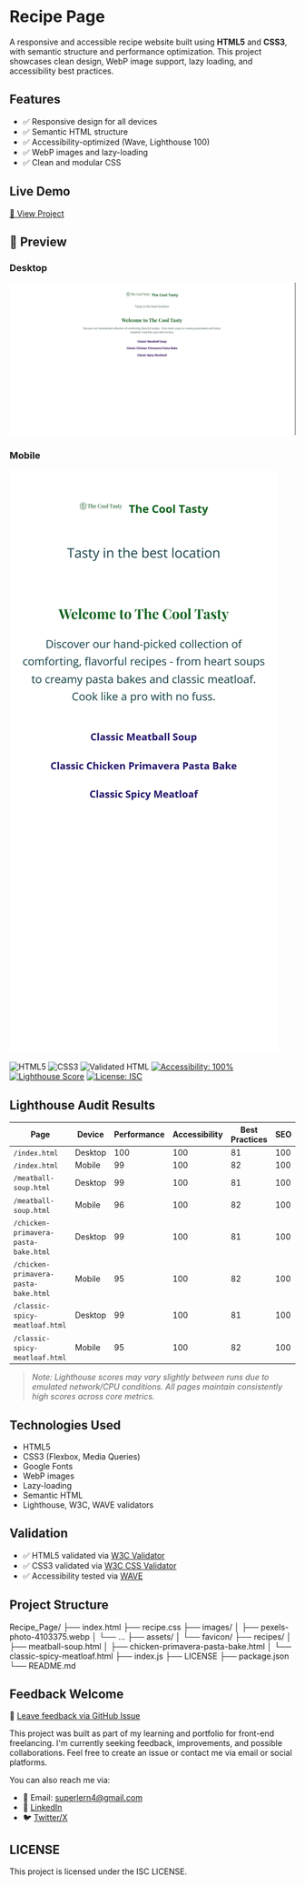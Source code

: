 # Recipe Page

A responsive and accessible recipe website built using **HTML5** and **CSS3**, with semantic structure and performance optimization. This project showcases clean design, WebP image support, lazy loading, and accessibility best practices.

## Features

- ✅ Responsive design for all devices
- ✅ Semantic HTML structure
- ✅ Accessibility-optimized (Wave, Lighthouse 100)
- ✅ WebP images and lazy-loading
- ✅ Clean and modular CSS

## Live Demo

[🔗 View Project](https://der12kl.github.io/Recipe_Page/)

## 📸 Preview

### Desktop
![Desktop Preview](assets/screenshots/desktop-preview.webp)

### Mobile
![Mobile Preview](assets/screenshots/mobile-preview.webp)

![HTML5](https://img.shields.io/badge/HTML5-%23E34F26.svg?&style=flat&logo=html5&logoColor=white)
![CSS3](https://img.shields.io/badge/CSS3-%231572B6.svg?&style=flat&logo=css3&logoColor=white)
![Validated HTML](https://img.shields.io/w3c-validation/html?targetUrl=https://der12kl.github.io/Recipe_Page/index.html)
[![Accessibility: 100%](https://img.shields.io/badge/Accessibility-100%25-brightgreen)](https://der12kl.github.io/Recipe_Page/)
[![Lighthouse Score](https://img.shields.io/badge/Lighthouse-95%2B-green)](https://der12kl.github.io/Recipe_Page/)
[![License: ISC](https://img.shields.io/badge/License-ISC-blue.svg)](LICENSE)



## Lighthouse Audit Results

| Page                                   | Device  | Performance | Accessibility | Best Practices | SEO  |
|-------------------------------------------|-------------|-------------|----------------|----------------|------|
| `/index.html`                             | Desktop     | 100         | 100             | 81            | 100   |
| `/index.html`                             | Mobile      | 99          | 100             | 82            | 100   |
| `/meatball-soup.html`                     | Desktop     | 99         | 100             | 81            | 100   |
| `/meatball-soup.html`                     | Mobile      | 96          | 100             | 82            | 100   |
| `/chicken-primavera-pasta-bake.html`     | Desktop     | 99         | 100             | 81            | 100   |
| `/chicken-primavera-pasta-bake.html`     | Mobile      | 95          | 100             | 82            | 100   |
| `/classic-spicy-meatloaf.html`           | Desktop     | 99         | 100             | 81            | 100   |
| `/classic-spicy-meatloaf.html`           | Mobile      | 95          | 100             | 82            | 100   |
> _Note: Lighthouse scores may vary slightly between runs due to emulated network/CPU conditions. All pages maintain consistently high scores across core metrics._

## Technologies Used
- HTML5
- CSS3 (Flexbox, Media Queries)
- Google Fonts
- WebP images
- Lazy-loading
- Semantic HTML
- Lighthouse, W3C, WAVE validators 

## Validation 

- ✅ HTML5 validated via [W3C Validator](https://validator.w3.org/)
- ✅ CSS3 validated via [W3C CSS Validator](https://jigsaw.w3.org/css-validator/)
- ✅ Accessibility tested via [WAVE](https://webaim.org/)

## Project Structure

Recipe_Page/
├── index.html
├── recipe.css
├── images/
│   ├── pexels-photo-4103375.webp
│   └── ...
├── assets/
│   └── favicon/
├── recipes/
│   ├── meatball-soup.html
│   ├── chicken-primavera-pasta-bake.html
│   └── classic-spicy-meatloaf.html
├── index.js
├── LICENSE
├── package.json
└── README.md

## Feedback Welcome

📝 [Leave feedback via GitHub Issue](https://github.com/Der12kl/Recipe_Page/issues/1)

This project was built as part of my learning and portfolio for front-end freelancing.
I'm currently seeking feedback, improvements, and possible collaborations.
Feel free to create an issue or contact me via email or social platforms.

You can also reach me via: 
- 📧 Email: superlern4@gmail.com
- 🔗 [LinkedIn](https://www.linkedin.com/in/evgeny-kozelskiy-4501332b8/)
- 🐦 [Twitter/X](https://x.com/Evgeny9281)

## LICENSE

This project is licensed under the ISC LICENSE.